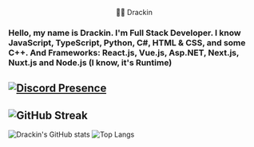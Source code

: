 <p style="text-align: center;">👨‍💻 Drackin</p>

### Hello, my name is Drackin. I'm Full Stack Developer. I know JavaScript, TypeScript, Python, C#, HTML & CSS, and some C++. And Frameworks: React.js, Vue.js, Asp.NET, Next.js, Nuxt.js and Node.js (I know, it's Runtime)

[![Discord Presence](https://lanyard-profile-readme.vercel.app/api/607507574018801664)](https://discord.com/users/607507574018801664)
---
![GitHub Streak](https://github-readme-streak-stats.herokuapp.com/?user=Drackin&theme=dark)
---
![Drackin's GitHub stats](https://github-readme-stats.vercel.app/api?username=Drackin&show_icons=true&theme=radical)
![Top Langs](https://github-readme-stats.vercel.app/api/top-langs/?username=Drackin&layout=compact&theme=radical)
